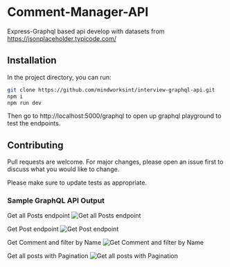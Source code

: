 # Comment-Manager-API

Express-Graphql based api develop with datasets from https://jsonplaceholder.typicode.com/

## Installation

In the project directory, you can run:


```bash
git clone https://github.com/mindworksint/interview-graphql-api.git
npm i
npm run dev
```

Then go to http://localhost:5000/graphql to open up graphql playground to test the endpoints.
## Contributing
Pull requests are welcome. For major changes, please open an issue first to discuss what you would like to change.

Please make sure to update tests as appropriate.

### Sample GraphQL API Output

Get all Posts endpoint
![Get all Posts endpoint](https://user-images.githubusercontent.com/81471385/126939887-08edeb8d-9970-428a-92cd-aeee5e9a0eb8.png)


Get Post endpoint
![Get Post endpoint](https://user-images.githubusercontent.com/81471385/126939934-6f5ac218-6752-443c-801a-4fce3d16f140.png)


Get Comment and filter by Name
![Get Comment and filter by Name](https://user-images.githubusercontent.com/81471385/126939946-a2b6bf61-9c75-42d6-8275-139fab9cd6f5.png)


Get all posts with Pagination
![Get all posts with Pagination](https://user-images.githubusercontent.com/81471385/126940124-57a43e2d-73a6-4d69-9b82-1afccf4a7d7d.png)

